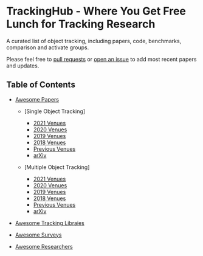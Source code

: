 # TrackingHub - Where You Get Free Lunch for Tracking Research

A curated list of object tracking, including papers, code, benchmarks, comparison and activate groups. 

Please feel free to [pull requests](https://github.com/penghouwen/TrackingHub/pulls) or [open an issue](https://github.com/penghouwen/TrackingHub/issues) to add most recent papers and updates.

## Table of Contents

- [Awesome Papers](#awesome-papers)
  - [Single Object Tracking]
    - [2021 Venues](#2021)
    - [2020 Venues](#2020)
    - [2019 Venues](#2019)
    - [2018 Venues](#2018)
    - [Previous Venues](#201x-2018)
    - [arXiv](#arxiv)
 
  - [Multiple Object Tracking]

    - [2021 Venues](#2021)
    - [2020 Venues](#2020)
    - [2019 Venues](#2019)
    - [2018 Venues](#2018)
    - [Previous Venues](#201x-2018)
    - [arXiv](#arxiv)    

- [Awesome Tracking Libraies](#awesome-tracking-libraies)

- [Awesome Surveys](#awesome-surveys)

- [Awesome Researchers](#awesome-researchers)
